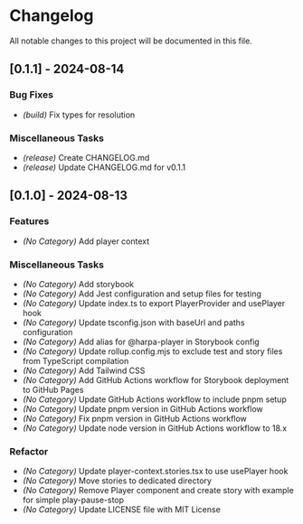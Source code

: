 # Changelog

All notable changes to this project will be documented in this file.

## [0.1.1] - 2024-08-14

### Bug Fixes

- *(build)* Fix types for resolution


### Miscellaneous Tasks

- *(release)* Create CHANGELOG.md
- *(release)* Update CHANGELOG.md for v0.1.1


## [0.1.0] - 2024-08-13

### Features

- *(No Category)* Add player context


### Miscellaneous Tasks

- *(No Category)* Add storybook
- *(No Category)* Add Jest configuration and setup files for testing
- *(No Category)* Update index.ts to export PlayerProvider and usePlayer hook
- *(No Category)* Update tsconfig.json with baseUrl and paths configuration
- *(No Category)* Add alias for @harpa-player in Storybook config
- *(No Category)* Update rollup.config.mjs to exclude test and story files from TypeScript compilation
- *(No Category)* Add Tailwind CSS
- *(No Category)* Add GitHub Actions workflow for Storybook deployment to GitHub Pages
- *(No Category)* Update GitHub Actions workflow to include pnpm setup
- *(No Category)* Update pnpm version in GitHub Actions workflow
- *(No Category)* Fix pnpm version in GitHub Actions workflow
- *(No Category)* Update node version in GitHub Actions workflow to 18.x


### Refactor

- *(No Category)* Update player-context.stories.tsx to use usePlayer hook
- *(No Category)* Move stories to dedicated directory
- *(No Category)* Remove Player component and create story with example for simple play-pause-stop
- *(No Category)* Update LICENSE file with MIT License


<!-- generated by git-cliff -->
